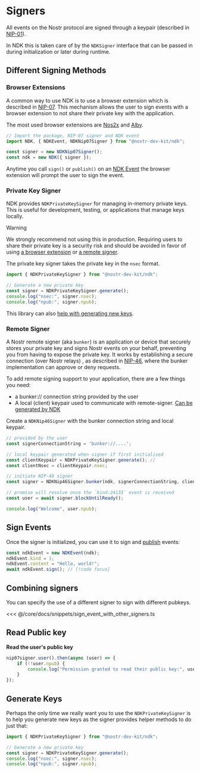 # Signers

All events on the Nostr protocol are signed through a keypair 
(described in [NIP-01](https://nostr-nips.com/nip-01#events-and-signatures)).

In NDK this is taken care of by the `NDKSigner` interface that can be passed in during initialization or later during
runtime.

## Different Signing Methods

### Browser Extensions

A common way to use NDK is to use a browser extension which is described in [NIP-07](https://nostr-nips.com/nip-07). 
This mechanism allows the user to sign events with a browser extension to not share their private key 
with the application. 

The most used browser extensions are [Nos2x](https://github.com/fiatjaf/nos2x) and [Alby](https://getalby.com/alby-extension).

```ts
// Import the package, NIP-07 signer and NDK event
import NDK, { NDKEvent, NDKNip07Signer } from "@nostr-dev-kit/ndk";

const signer = new NDKNip07Signer();
const ndk = new NDK({ signer });
```

Anytime you call `sign()` or `publish()` on an [NDK Event](/core/docs/fundamentals/events.html) the browser
extension will prompt the user to sign the event.

### Private Key Signer

NDK provides `NDKPrivateKeySigner` for managing in-memory private keys. This is useful for development, testing, or applications that manage keys locally.

> [!WARNING]
> We strongly recommend not using this in production. Requiring users to share their private key is a security
> risk and should be avoided in favor of using [a browser extension](/core/docs/fundamentals/signers.html#browser-extensions) 
> or [a remote signer](/core/docs/fundamentals/signers.html#remote-signer).

The private key signer takes the private key in the `nsec` format.

```ts
import { NDKPrivateKeySigner } from "@nostr-dev-kit/ndk";

// Generate a new private key
const signer = NDKPrivateKeySigner.generate();
console.log("nsec:", signer.nsec);
console.log("npub:", signer.npub);
```

This library can also [help with generating new keys](/core/docs/fundamentals/signers.html#generate-keys).


### Remote Signer

A Nostr remote signer (aka `bunker`) is an application or device that securely stores your private key and signs Nostr
events on
your behalf, preventing you from having to expose the private key. It works by establishing a secure connection (over
Nostr relays)
, as described in [NIP-46](https://github.com/nostr-protocol/nips/blob/master/46.md), where the bunker implementation
can approve
or deny requests.

To add remote signing support to your application, there are a few things you need:

* a bunker:// connection string provided by the user
* A local (client) keypair used to communicate with
  remote-signer. [Can be generated by NDK](/core/docs/fundamentals/signers.html#generate-keys)

Create a `NDKNip46Signer` with the bunker connection string and local keypair.

```ts
// provided by the user
const signerConnectionString = 'bunker://....';

// local keypair generated when signer if first initialised
const clientKeypair = NDKPrivateKeySigner.generate(); //
const clientNsec = clientKeypair.nsec;

// initiate NIP-46 signer
const signer = NDKNip46Signer.bunker(ndk, signerConnectionString, clientNsec);

// promise will resolve once the `kind:24133` event is received
const user = await signer.blockUntilReady();

console.log("Welcome", user.npub);
```



## Sign Events

Once the signer is initialized, you can use it to sign and [publish](/core/docs/fundamentals/publishing.html) events:

```ts
const ndkEvent = new NDKEvent(ndk);
ndkEvent.kind = 1;
ndkEvent.content = "Hello, world!";
await ndkEvent.sign(); // [!code focus]
```

## Combining signers

You can specify the use of a different signer to sign with different pubkeys.

<<< @/core/docs/snippets/sign_event_with_other_signers.ts

## Read Public key


**Read the user's public key**

```ts
nip07signer.user().then(async (user) => {
    if (!!user.npub) {
        console.log("Permission granted to read their public key:", user.npub);
    }
});
```

## Generate Keys

Perhaps the only time we really want you to use the `NDKPrivateKeySigner` is to help you generate new keys as the signer
provides helper methods to do just that:

```ts
import { NDKPrivateKeySigner } from "@nostr-dev-kit/ndk";

// Generate a new private key
const signer = NDKPrivateKeySigner.generate();
console.log("nsec:", signer.nsec);
console.log("npub:", signer.npub);
```


